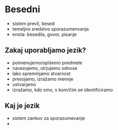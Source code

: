 # Besedni
- sistem previl, besed
- temeljno sredstvo sporazumenvanja
- enota: besedila, govor, pisanje

## Zakaj uporabljamo jezik?
- poimenujemo/opišemo predmete
- navezujemo, utrjujemo odnose
- lako spreminjamo stvarnost
- presojamo, izražamo mennje
- ustvarjamo
- izražamo, kdo smo, s kom/čim se identificiramo

## Kaj je jezik
- sistem zankov za sporazumevanje
- 
